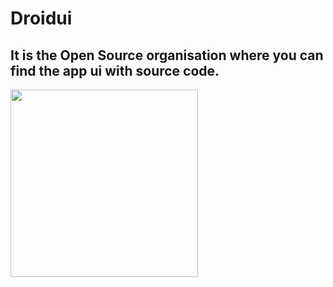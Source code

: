 # Droidui

<p align="center"> 
<h2>It is the Open Source organisation where you can find the app ui with source code.</h2>
<a href="https://github.com/Droidui">
  <img src="https://user-images.githubusercontent.com/81229551/213881301-1c2b4728-6c9d-4a96-9335-74d1efb515bd.png" width=300 />
</a>
</p>
